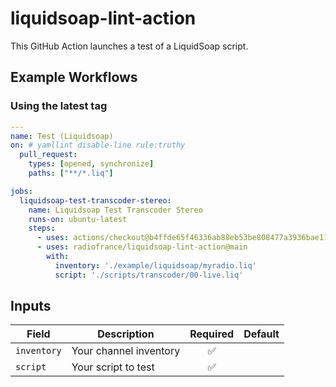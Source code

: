 # liquidsoap-lint-action

This GitHub Action launches a test of a LiquidSoap script.

## Example Workflows

### Using the latest tag

``` yaml
---
name: Test (Liquidsoap)
on: # yamllint disable-line rule:truthy
  pull_request:
    types: [opened, synchronize]
    paths: ["**/*.liq"]

jobs:
  liquidsoap-test-transcoder-stereo:
    name: Liquidsoap Test Transcoder Stereo
    runs-on: ubuntu-latest
    steps:
      - uses: actions/checkout@b4ffde65f46336ab88eb53be808477a3936bae11 # v4.1.1
      - uses: radiofrance/liquidsoap-lint-action@main
        with:
          inventory: './example/liquidsoap/myradio.liq'
          script: './scripts/transcoder/00-live.liq'         
```

## Inputs

| Field | Description | Required | Default |
|-------|-------------|:--------:|---------|
| `inventory` | Your channel inventory | :white_check_mark: | |
| `script` | Your script to test | :white_check_mark: | |

